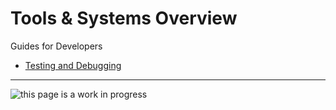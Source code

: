 Tools & Systems Overview
=============================================

Guides for Developers

* [Testing and Debugging](testing-and-debugging.md)

------------------------------------------------------------------------------------------------------------------------

![this page is a work in progress](http://textfiles.com/underconstruction/HeHeartlandPark2601underconstructionbar9.gif)
